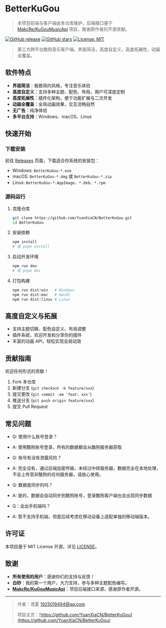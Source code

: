 # BetterKuGou

> 本项目前端与客户端由本仓库维护，后端接口基于 [MakcRe/KuGouMusicApi](https://github.com/MakcRe/KuGouMusicApi) 项目，致谢原作者的开源贡献。

[![GitHub release](https://img.shields.io/github/v/release/YuanXiaCN/BetterKuGou?include_prereleases)](https://github.com/YuanXiaCN/BetterKuGou/releases)
[![GitHub stars](https://img.shields.io/github/stars/YuanXiaCN/BetterKuGou)](https://github.com/YuanXiaCN/BetterKuGou/stargazers)
[![License: MIT](https://img.shields.io/badge/License-MIT-yellow.svg)](LICENSE)

> 第三方跨平台酷狗音乐客户端，界面简洁，高度自定义，高度拓展性，动画全覆盖。

## 软件特点
- **界面简洁**：极致简约风格，专注音乐体验
- **高度自定义**：支持多种主题、配色、布局，用户可深度定制
- **高度拓展性**：插件化架构，便于功能扩展与二次开发
- **动画全覆盖**：全局动画效果，交互流畅自然
- **无广告**：纯净体验
- **多平台支持**：Windows、macOS、Linux

## 快速开始

### 下载安装

前往 [Releases](https://github.com/YuanXiaCN/BetterKuGou/releases) 页面，下载适合你系统的安装包：
- Windows: `BetterKuGou-*.exe`
- macOS: `BetterKuGou-*.dmg` 或 `BetterKuGou-*.zip`
- Linux: `BetterKuGou-*.AppImage`、`*.deb`、`*.rpm`

### 源码运行

1. 克隆仓库
   ```bash
   git clone https://github.com/YuanXiaCN/BetterKuGou.git
   cd BetterKuGou
   ```
2. 安装依赖
   ```bash
   npm install
   # 或 pnpm install
   ```
3. 启动开发环境
   ```bash
   npm run dev
   # 或 pnpm dev
   ```
4. 打包构建
   ```bash
   npm run dist:win   # Windows
   npm run dist:mac   # macOS
   npm run dist:linux # Linux
   ```

## 高度自定义与拓展
- 支持主题切换、配色自定义、布局调整
- 插件系统，欢迎开发和分享你的插件
- 丰富的动画 API，轻松实现全局动效


## 贡献指南
欢迎任何形式的贡献！
1. Fork 本仓库
2. 新建分支 (`git checkout -b feature/xxx`)
3. 提交更改 (`git commit -am 'feat: xxx'`)
4. 推送分支 (`git push origin feature/xxx`)
5. 提交 Pull Request

## 常见问题
- Q: 使用什么账号登录？
- A: 使用酷狗账号登录，所有的数据都会从酷狗服务器获取

- Q: 账号有没有泄露风险？
- A: 完全没有，通过后端加密传输，未经过中转服务器，数据完全在本地处理，不会上传至非酷狗的任何服务器，请放心使用。

- Q: 数据是同步的吗？
- A: 是的，数据会自动同步到酷狗账号，登录酷狗客户端也会出现同步数据

- Q：会出手机端吗？
- A: 暂不支持手机端，但是后续考虑在移动设备上适配单独的移动端版本。

## 许可证

本项目基于 MIT License 开源，详见 [LICENSE](LICENSE)。

## 致谢
- **所有使用的用户**：感谢你们的支持与反馈！
- **白砂**：我的第一个用户，大力支持，参与多种主题配色编写。
- **[MakcRe/KuGouMusicApi](https://github.com/MakcRe/KuGouMusicApi)**：项目后端接口来源，感谢原作者开源。

---

> 作者：鸢夏 <1925019494@qq.com>
> 
> 项目主页：[https://github.com/YuanXiaCN/BetterKuGou](https://github.com/YuanXiaCN/BetterKuGou)
